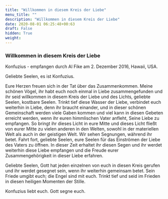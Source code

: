 ```yaml
---
title: "Willkommen in diesem Kreis der Liebe"
menu_title: ""
description: "Willkommen in diesem Kreis der Liebe"
date: 2020-08-01 06:25:48+00:63
draft: False
hidden: True
weight:
---
```

### Willkommen in diesem Kreis der Liebe

Konfuzius - empfangen durch Al Fike am 2. Dezember 2016, Hawaii, USA.

Geliebte Seelen, es ist Konfuzius.

Eure Herzen freuen sich in der Tat über das Zusammenkommen. Meine schönen Vögel, ihr habt euch noch einmal in Liebe zusammengefunden und ihr seid willkommen in diesem Kreis der Liebe und des Lichts, geliebte Seelen, kostbare Seelen. Trinkt tief diese Wasser der Liebe, verbindet euch weiterhin in Liebe, denn ihr braucht einander, und in dieser schönen Gemeinschaft werden viele Gaben kommen und viel kann in diesen Gebeten erreicht werden, wenn ihr euren himmlischen Vater anfleht, Seine Liebe zu empfangen. So bringt ihr dieses Licht in eure Mitte und dieses Licht fließt von eurer Mitte zu vielen anderen in den Welten, sowohl in der materiellen Welt als auch in der geistigen Welt. Wir sehen Segnungen, während ihr betet. Fahrt fort, geliebte Seelen, eure Seelen für das Einströmen der Liebe des Vaters zu öffnen. In dieser Zeit erhaltet ihr diesen Segen und ihr werdet weiterhin diese Liebe empfangen und die Freude eurer Zusammengehörigkeit in dieser Liebe erfahren.

Geliebte Seelen, Gott hat jeden einzelnen von euch in diesen Kreis gerufen und ihr werdet gesegnet sein, wenn ihr weiterhin gemeinsam betet. Sein Friede umgibt euch; die Engel sind mit euch. Trinkt tief und seid im Frieden in diesen heiligen Momenten der Stille.

Konfuzius liebt euch. Gott segne euch.

